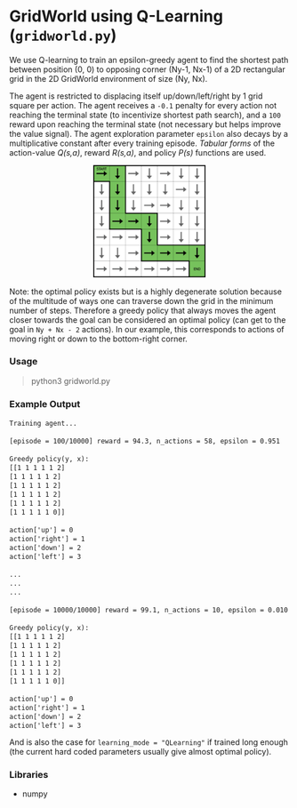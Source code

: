 # GridWorld using Q-Learning (`gridworld.py`)

We use Q-learning to train an epsilon-greedy agent to find the shortest path between position (0, 0) to opposing corner (Ny-1, Nx-1) of a 2D rectangular grid in the 2D GridWorld environment of size (Ny, Nx).

The agent is restricted to displacing itself up/down/left/right by 1 grid square per action. The agent receives a `-0.1` penalty for every action not reaching the terminal state (to incentivize shortest path search), and a `100` reward upon reaching the terminal state (not necessary but helps improve the value signal). The agent exploration parameter `epsilon` also decays by a multiplicative constant after every training episode. *Tabular forms* of the action-value *Q(s,a)*, reward *R(s,a)*, and policy *P(s)* functions are used. 

<p align="center">
<img src="images/coverart.png" width="40%">
</p>

Note: the optimal policy exists but is a highly degenerate solution because of the multitude of ways one can traverse down the grid in the minimum number of steps. Therefore a greedy policy that always moves the agent closer towards the goal can be considered an optimal policy (can get to the goal in `Ny + Nx - 2` actions). In our example, this corresponds to actions of moving right or down to the bottom-right corner.

### Usage

> python3 gridworld.py

### Example Output

 ```
 Training agent...

[episode = 100/10000] reward = 94.3, n_actions = 58, epsilon = 0.951

Greedy policy(y, x):
[[1 1 1 1 1 2]
 [1 1 1 1 1 2]
 [1 1 1 1 1 2]
 [1 1 1 1 1 2]
 [1 1 1 1 1 2]
 [1 1 1 1 1 0]]

 action['up'] = 0
 action['right'] = 1
 action['down'] = 2
 action['left'] = 3

 ...
 ...
 ...

[episode = 10000/10000] reward = 99.1, n_actions = 10, epsilon = 0.010

Greedy policy(y, x):
[[1 1 1 1 1 2]
 [1 1 1 1 1 2]
 [1 1 1 1 1 2]
 [1 1 1 1 1 2]
 [1 1 1 1 1 2]
 [1 1 1 1 1 0]]

 action['up'] = 0
 action['right'] = 1
 action['down'] = 2
 action['left'] = 3
 ```

And is also the case for `learning_mode = "QLearning"` if trained long enough (the current hard coded parameters usually give almost optimal policy).

### Libraries

* numpy
